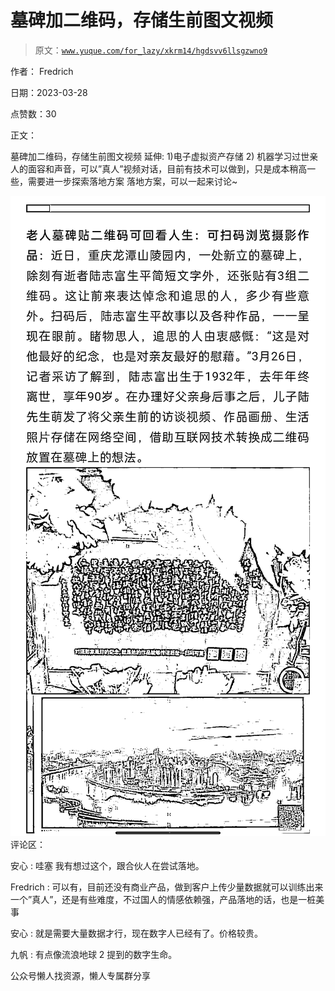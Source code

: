 # 墓碑加二维码，存储生前图文视频

> 原文：[`www.yuque.com/for_lazy/xkrm14/hgdsvv6llsgzwno9`](https://www.yuque.com/for_lazy/xkrm14/hgdsvv6llsgzwno9)



作者： Fredrich



日期：2023-03-28



点赞数：30

<ne-hole id="uc3acdd1e" data-lake-id="uc3acdd1e">

正文：



墓碑加二维码，存储生前图文视频 延伸: 1)电子虚拟资产存储 2) 机器学习过世亲人的面容和声音，可以”真人”视频对话，目前有技术可以做到，只是成本稍高一些，需要进一步探索落地方案 落地方案，可以一起来讨论~



![](img/5fb73970cf32a4764a846f1b39902657.png)  <ne-hole id="ud055d93d" data-lake-id="ud055d93d"><ne-p id="ub7698eb6" data-lake-id="ub7698eb6">评论区：



安心 : 哇塞 我有想过这个，跟合伙人在尝试落地。



Fredrich : 可以有，目前还没有商业产品，做到客户上传少量数据就可以训练出来一个”真人”，还是有些难度，不过国人的情感依赖强，产品落地的话，也是一桩美事



安心 : 就是需要大量数据才行，现在数字人已经有了。价格较贵。



九帆 : 有点像流浪地球 2 提到的数字生命。

<ne-hole id="u8d2910f5" data-lake-id="u8d2910f5">

公众号懒人找资源，懒人专属群分享

</ne-hole></ne-hole></ne-p></ne-hole>